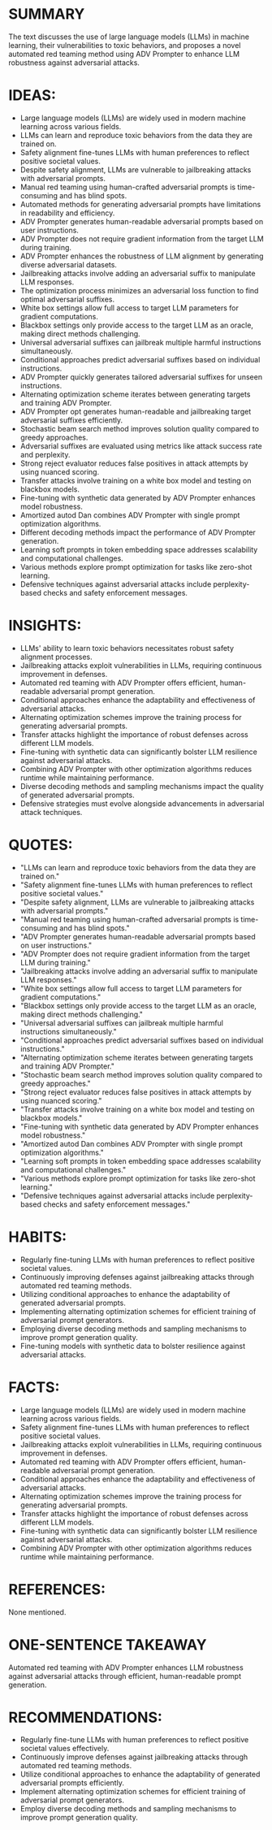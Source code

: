 # SUMMARY
The text discusses the use of large language models (LLMs) in machine learning, their vulnerabilities to toxic behaviors, and proposes a novel automated red teaming method using ADV Prompter to enhance LLM robustness against adversarial attacks.

# IDEAS:
- Large language models (LLMs) are widely used in modern machine learning across various fields.
- LLMs can learn and reproduce toxic behaviors from the data they are trained on.
- Safety alignment fine-tunes LLMs with human preferences to reflect positive societal values.
- Despite safety alignment, LLMs are vulnerable to jailbreaking attacks with adversarial prompts.
- Manual red teaming using human-crafted adversarial prompts is time-consuming and has blind spots.
- Automated methods for generating adversarial prompts have limitations in readability and efficiency.
- ADV Prompter generates human-readable adversarial prompts based on user instructions.
- ADV Prompter does not require gradient information from the target LLM during training.
- ADV Prompter enhances the robustness of LLM alignment by generating diverse adversarial datasets.
- Jailbreaking attacks involve adding an adversarial suffix to manipulate LLM responses.
- The optimization process minimizes an adversarial loss function to find optimal adversarial suffixes.
- White box settings allow full access to target LLM parameters for gradient computations.
- Blackbox settings only provide access to the target LLM as an oracle, making direct methods challenging.
- Universal adversarial suffixes can jailbreak multiple harmful instructions simultaneously.
- Conditional approaches predict adversarial suffixes based on individual instructions.
- ADV Prompter quickly generates tailored adversarial suffixes for unseen instructions.
- Alternating optimization scheme iterates between generating targets and training ADV Prompter.
- ADV Prompter opt generates human-readable and jailbreaking target adversarial suffixes efficiently.
- Stochastic beam search method improves solution quality compared to greedy approaches.
- Adversarial suffixes are evaluated using metrics like attack success rate and perplexity.
- Strong reject evaluator reduces false positives in attack attempts by using nuanced scoring.
- Transfer attacks involve training on a white box model and testing on blackbox models.
- Fine-tuning with synthetic data generated by ADV Prompter enhances model robustness.
- Amortized autod Dan combines ADV Prompter with single prompt optimization algorithms.
- Different decoding methods impact the performance of ADV Prompter generation.
- Learning soft prompts in token embedding space addresses scalability and computational challenges.
- Various methods explore prompt optimization for tasks like zero-shot learning.
- Defensive techniques against adversarial attacks include perplexity-based checks and safety enforcement messages.

# INSIGHTS:
- LLMs' ability to learn toxic behaviors necessitates robust safety alignment processes.
- Jailbreaking attacks exploit vulnerabilities in LLMs, requiring continuous improvement in defenses.
- Automated red teaming with ADV Prompter offers efficient, human-readable adversarial prompt generation.
- Conditional approaches enhance the adaptability and effectiveness of adversarial attacks.
- Alternating optimization schemes improve the training process for generating adversarial prompts.
- Transfer attacks highlight the importance of robust defenses across different LLM models.
- Fine-tuning with synthetic data can significantly bolster LLM resilience against adversarial attacks.
- Combining ADV Prompter with other optimization algorithms reduces runtime while maintaining performance.
- Diverse decoding methods and sampling mechanisms impact the quality of generated adversarial prompts.
- Defensive strategies must evolve alongside advancements in adversarial attack techniques.

# QUOTES:
- "LLMs can learn and reproduce toxic behaviors from the data they are trained on."
- "Safety alignment fine-tunes LLMs with human preferences to reflect positive societal values."
- "Despite safety alignment, LLMs are vulnerable to jailbreaking attacks with adversarial prompts."
- "Manual red teaming using human-crafted adversarial prompts is time-consuming and has blind spots."
- "ADV Prompter generates human-readable adversarial prompts based on user instructions."
- "ADV Prompter does not require gradient information from the target LLM during training."
- "Jailbreaking attacks involve adding an adversarial suffix to manipulate LLM responses."
- "White box settings allow full access to target LLM parameters for gradient computations."
- "Blackbox settings only provide access to the target LLM as an oracle, making direct methods challenging."
- "Universal adversarial suffixes can jailbreak multiple harmful instructions simultaneously."
- "Conditional approaches predict adversarial suffixes based on individual instructions."
- "Alternating optimization scheme iterates between generating targets and training ADV Prompter."
- "Stochastic beam search method improves solution quality compared to greedy approaches."
- "Strong reject evaluator reduces false positives in attack attempts by using nuanced scoring."
- "Transfer attacks involve training on a white box model and testing on blackbox models."
- "Fine-tuning with synthetic data generated by ADV Prompter enhances model robustness."
- "Amortized autod Dan combines ADV Prompter with single prompt optimization algorithms."
- "Learning soft prompts in token embedding space addresses scalability and computational challenges."
- "Various methods explore prompt optimization for tasks like zero-shot learning."
- "Defensive techniques against adversarial attacks include perplexity-based checks and safety enforcement messages."

# HABITS:
- Regularly fine-tuning LLMs with human preferences to reflect positive societal values.
- Continuously improving defenses against jailbreaking attacks through automated red teaming methods.
- Utilizing conditional approaches to enhance the adaptability of generated adversarial prompts.
- Implementing alternating optimization schemes for efficient training of adversarial prompt generators.
- Employing diverse decoding methods and sampling mechanisms to improve prompt generation quality.
- Fine-tuning models with synthetic data to bolster resilience against adversarial attacks.

# FACTS:
- Large language models (LLMs) are widely used in modern machine learning across various fields.
- Safety alignment fine-tunes LLMs with human preferences to reflect positive societal values.
- Jailbreaking attacks exploit vulnerabilities in LLMs, requiring continuous improvement in defenses.
- Automated red teaming with ADV Prompter offers efficient, human-readable adversarial prompt generation.
- Conditional approaches enhance the adaptability and effectiveness of adversarial attacks.
- Alternating optimization schemes improve the training process for generating adversarial prompts.
- Transfer attacks highlight the importance of robust defenses across different LLM models.
- Fine-tuning with synthetic data can significantly bolster LLM resilience against adversarial attacks.
- Combining ADV Prompter with other optimization algorithms reduces runtime while maintaining performance.

# REFERENCES:
None mentioned.

# ONE-SENTENCE TAKEAWAY
Automated red teaming with ADV Prompter enhances LLM robustness against adversarial attacks through efficient, human-readable prompt generation.

# RECOMMENDATIONS:
- Regularly fine-tune LLMs with human preferences to reflect positive societal values effectively.
- Continuously improve defenses against jailbreaking attacks through automated red teaming methods.
- Utilize conditional approaches to enhance the adaptability of generated adversarial prompts efficiently.
- Implement alternating optimization schemes for efficient training of adversarial prompt generators.
- Employ diverse decoding methods and sampling mechanisms to improve prompt generation quality.